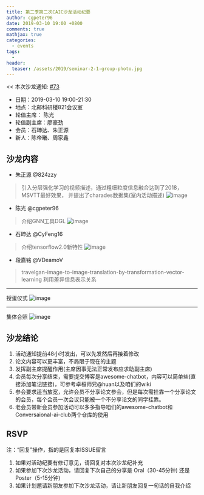 ```yaml
---
title: 第二季第二次CAIC沙龙活动纪要
author: cgpeter96
date: 2019-03-10 19:00 +0800
comments: true
mathjax: true
categories: 
  - events
tags:
  - 
header:
  teaser: /assets/2019/seminar-2-1-group-photo.jpg
---
```


<< 本次沙龙通知: [#73](https://github.com/BUPT/ai-ml.club/issues/73)

- 日期：2019-03-10 19:00-21:30
- 地点：北邮科研楼821会议室
- 轮值主席： 陈光 
- 轮值副主席：廖豪劲
- 会员：石珅达、朱正源
- 新人：陈帝曦、周家鑫


## 沙龙内容


- 朱正源  @824zzy 
> 引入分层强化学习的视频描述，通过粗细粒度信息融合达到了2018，MSVTT最好效果， 并提出了charades数据集(室内活动描述)
![image](https://user-images.githubusercontent.com/18066295/54087552-efda7800-438e-11e9-8ee1-18d22e562b70.png)

- 陈光 @cgpeter96 
> 介绍GNN工具DGL
![image](https://user-images.githubusercontent.com/18066295/54087532-bb66bc00-438e-11e9-8853-16add65fea06.png)

- 石珅达 @CyFeng16
> 介绍tensorflow2.0新特性
![image](https://user-images.githubusercontent.com/18066295/54087568-18fb0880-438f-11e9-92ee-fb31e57e5b48.png)

- 段嘉铭 @VDeamoV 
> travelgan-image-to-image-translation-by-transformation-vector-learning 利用差异信息表示关系
----
授蛋仪式
![image](https://user-images.githubusercontent.com/18066295/54087525-9e31ed80-438e-11e9-8876-4c5512b84536.png)

----
集体合照
![image](https://user-images.githubusercontent.com/18066295/54087498-485d4580-438e-11e9-89a8-20fe6b2e76a9.png)


## 沙龙结论
1. 活动通知提前48小时发出，可以先发然后再接着修改
2. 论文内容可以更丰富，不局限于现在的主题
3. 发挥副主席提醒作用(主席因事无法正常发布应求助副主席)
4. 会员每次分享结束，需要提交博客是awesome-chatbot，内容可以简单些(直接添加笔记链接)，可参考卓桓师兄@huan以及咱们的wiki
5. 参会要求适当放宽，允许会员不分享论文参会，但是每次需挂靠一个分享论文的会员，每个会员一次会议只能被一个不分享论文的同学挂靠。
6. 老会员带新会员参加活动可以多多指导咱们的awesome-chatbot和Conversaional-ai-club两个仓库的使用

## RSVP

注：“回复”操作，指的是回复本ISSUE留言

1. 如果对活动纪要有修订意见，请回复对本次沙龙纪补充
2. 如果参加下次沙龙活动，请回复下次自己的分享是 Oral（30-45分钟) 还是Poster（5-15分钟)
3. 如果计划邀请新朋友参加下次沙龙活动，请让新朋友回复一句话的自我介绍



